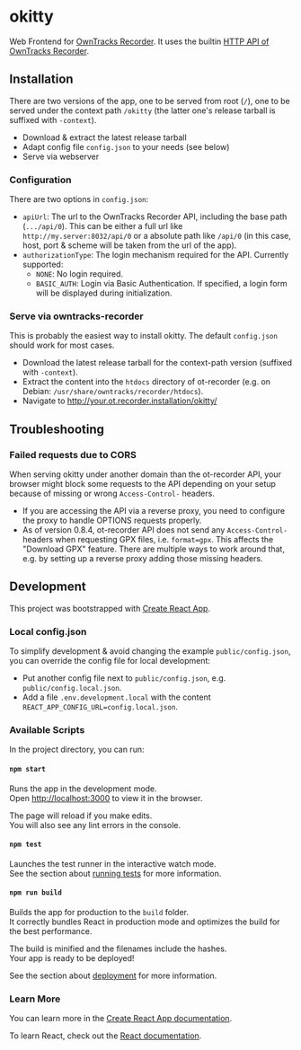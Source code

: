 # okitty

Web Frontend for [OwnTracks Recorder](https://github.com/owntracks/recorder).
It uses the builtin [HTTP API of OwnTracks Recorder](https://github.com/owntracks/recorder/blob/master/API.md).

## Installation

There are two versions of the app, one to be served from root (`/`), one to be served under the context path `/okitty`
(the latter one's release tarball is suffixed with `-context`).

* Download & extract the latest release tarball
* Adapt config file `config.json` to your needs (see below)
* Serve via webserver

### Configuration

There are two options in `config.json`:

* `apiUrl`: The url to the OwnTracks Recorder API, including the base path (`.../api/0`). This can be either a full
  url like `http://my.server:8032/api/0` or a absolute path like `/api/0` (in this case, host, port & scheme will be
  taken from the url of the app).
* `authorizationType`: The login mechanism required for the API. Currently supported:
  * `NONE`: No login required.
  * `BASIC_AUTH`: Login via Basic Authentication. If specified, a login form will be displayed during initialization.

### Serve via owntracks-recorder

This is probably the easiest way to install okitty. The default `config.json` should work for most cases.

* Download the latest release tarball for the context-path version (suffixed with `-context`).
* Extract the content into the `htdocs` directory of ot-recorder (e.g. on Debian: `/usr/share/owntracks/recorder/htdocs`).
* Navigate to http://your.ot.recorder.installation/okitty/

## Troubleshooting

### Failed requests due to CORS

When serving okitty under another domain than the ot-recorder API, your browser might block some requests to the API
depending on your setup because of missing or wrong `Access-Control-` headers.

* If you are accessing the API via a reverse proxy, you need to configure the proxy to handle OPTIONS requests properly.
* As of version 0.8.4, ot-recorder API does not send any `Access-Control-` headers when requesting GPX files, i.e.
  `format=gpx`. This affects the "Download GPX" feature. There are multiple ways to work around that, e.g. by setting up
  a reverse proxy adding those missing headers.

## Development

This project was bootstrapped with [Create React App](https://github.com/facebook/create-react-app).

### Local config.json

To simplify development & avoid changing the example `public/config.json`, you can override the config file for local development: 
* Put another config file next to `public/config.json`, e.g. `public/config.local.json`.
* Add a file `.env.development.local` with the content `REACT_APP_CONFIG_URL=config.local.json`.

### Available Scripts

In the project directory, you can run:

#### `npm start`

Runs the app in the development mode.<br>
Open [http://localhost:3000](http://localhost:3000) to view it in the browser.

The page will reload if you make edits.<br>
You will also see any lint errors in the console.

#### `npm test`

Launches the test runner in the interactive watch mode.<br>
See the section about [running tests](https://facebook.github.io/create-react-app/docs/running-tests) for more information.

#### `npm run build`

Builds the app for production to the `build` folder.<br>
It correctly bundles React in production mode and optimizes the build for the best performance.

The build is minified and the filenames include the hashes.<br>
Your app is ready to be deployed!

See the section about [deployment](https://facebook.github.io/create-react-app/docs/deployment) for more information.

### Learn More

You can learn more in the [Create React App documentation](https://facebook.github.io/create-react-app/docs/getting-started).

To learn React, check out the [React documentation](https://reactjs.org/).
